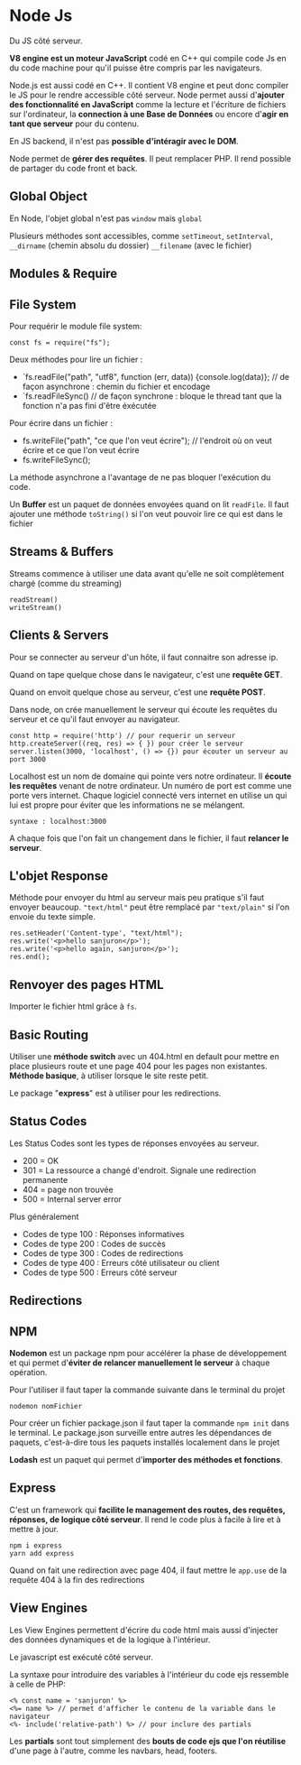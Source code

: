 Node Js
======

 Du JS côté serveur.

 **V8 engine est un moteur JavaScript** codé en C++ qui compile code Js en du code machine pour qu'il puisse être compris par les navigateurs.

 Node.js est aussi codé en C++. Il contient V8 engine et peut donc compiler le JS pour le rendre accessible côté serveur. Node permet aussi d'**ajouter des fonctionnalité en JavaScript** comme la lecture et l'écriture de fichiers sur l'ordinateur, la **connection à une Base de Données** ou encore d'**agir en tant que serveur** pour du contenu.

 En JS backend, il n'est pas **possible d'intéragir avec le DOM**.

 Node permet de **gérer des requêtes**. Il peut remplacer PHP. Il rend possible de partager du code front et back.

Global Object
------------

En Node, l'objet global n'est pas `window` mais `global`

Plusieurs méthodes sont accessibles, comme `setTimeout`, `setInterval`, `__dirname` (chemin absolu du dossier) `__filename` (avec le fichier)

Modules & Require
--------------

File System
----------

Pour requérir le module file system:

    const fs = require("fs");

Deux méthodes pour lire un fichier :

- `fs.readFile("path", "utf8", function (err, data)) {console.log(data)}; // de façon asynchrone : chemin du fichier et encodage
- `fs.readFileSync() // de façon synchrone : bloque le thread tant que la fonction n'a pas fini d'être éxécutée

Pour écrire dans un fichier :

- fs.writeFile("path", "ce que l'on veut écrire"); // l'endroit où on veut écrire et ce que l'on veut écrire
- fs.writeFileSync();

La méthode asynchrone a l'avantage de ne pas bloquer l'exécution du code. 

Un **Buffer** est un paquet de données envoyées quand on lit `readFile`. Il faut ajouter une méthode `toString()` si l'on veut pouvoir lire ce qui est dans le fichier


Streams & Buffers
---------

Streams commence à utiliser une data avant qu'elle ne soit complètement chargé (comme du streaming)

    readStream()
    writeStream()


Clients & Servers
--------------

Pour se connecter au serveur d'un hôte, il faut connaitre son adresse ip.

Quand on tape quelque chose dans le navigateur, c'est une **requête GET**.

Quand on envoit quelque chose au serveur, c'est une **requête POST**.

Dans node, on crée manuellement le serveur qui écoute les requêtes du serveur et ce qu'il faut envoyer au navigateur.

    const http = require('http') // pour requerir un serveur
    http.createServer((req, res) => { }) pour créer le serveur
    server.listen(3000, 'localhost', () => {}) pour écouter un serveur au port 3000

Localhost est un nom de domaine qui pointe vers notre ordinateur. Il **écoute les requêtes** venant de notre ordinateur. Un numéro de port est comme une porte vers internet. Chaque logiciel connecté vers internet en utilise un qui lui est propre pour éviter que les informations ne se mélangent.

    syntaxe : localhost:3000

A chaque fois que l'on fait un changement dans le fichier, il faut **relancer le serveur**.

L'objet Response
----------------

Méthode pour envoyer du html au serveur mais peu pratique s'il faut envoyer beaucoup. `"text/html"` peut être remplacé par `"text/plain"` si l'on envoie du texte simple.

    res.setHeader('Content-type', "text/html");
    res.write('<p>hello sanjuron</p>');
    res.write('<p>hello again, sanjuron</p>');
    res.end();


Renvoyer des pages HTML
---------------------

Importer le fichier html grâce à `fs`. 

Basic Routing
-----------

Utiliser une **méthode switch** avec un  404.html en default pour mettre en place plusieurs route et une page 404 pour les pages non existantes. **Méthode basique**, à utiliser lorsque le site reste petit.

Le package "**express**" est à utiliser pour les redirections.

Status Codes
-----------

Les Status Codes sont les types de réponses envoyées au serveur.

- 200 = OK
- 301 = La ressource a changé d'endroit. Signale une redirection permanente
- 404 = page non trouvée
- 500 = Internal server error

Plus généralement

- Codes de type 100 : Réponses informatives
- Codes de type 200 : Codes de succès
- Codes de type 300 : Codes de redirections
- Codes de type 400 : Erreurs côté utilisateur ou client
- Codes de type 500 : Erreurs côté serveur

Redirections
-------------


NPM
----

**Nodemon** est un package npm pour accélérer la phase de développement et qui permet d'**éviter de relancer manuellement le serveur** à chaque opération.

Pour l'utiliser il faut taper la commande suivante dans le terminal du projet

    nodemon nomFichier

Pour créer un fichier package.json il faut taper la commande `npm init` dans le terminal. Le package.json surveille entre autres les dépendances de paquets, c'est-à-dire tous les paquets installés localement dans le projet

**Lodash** est un paquet qui permet d'**importer des méthodes et fonctions**.

Express
------

C'est un framework qui **facilite le management des routes, des requêtes, réponses, de logique côté serveur**. Il rend le code plus à facile à lire et à mettre à jour.

    npm i express 
    yarn add express

Quand on fait une redirection avec page 404, il faut mettre le `app.use` de la requête 404 à la fin des redirections

View Engines
--------

Les View Engines permettent d'écrire du code html mais aussi d'injecter des données dynamiques et de la logique à l'intérieur.

Le javascript est exécuté côté serveur.

La syntaxe pour introduire des variables à l'intérieur du code ejs ressemble à celle de PHP:

    <% const name = 'sanjuron' %>
    <%= name %> // permet d'afficher le contenu de la variable dans le navigateur
    <%- include('relative-path') %> // pour inclure des partials

Les **partials** sont tout simplement des **bouts de code ejs que l'on réutilise** d'une page à l'autre, comme les navbars, head, footers.


